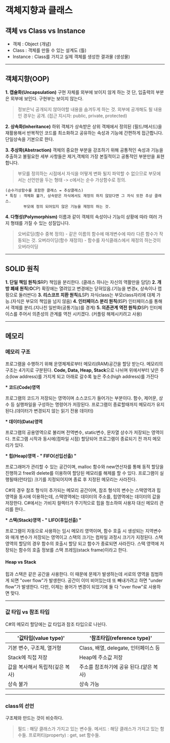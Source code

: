 # 객체지향과 클래스 
 ## 객체 vs Class vs Instance
* 객체 : Object (개념)
* Class : 객체를 만들 수 있는 설계도 (틀)
* Instance : Class를 가지고 실제 객체를 생성한 결과물 (생성물)

---

 ## 객체지향(OOP)
**1. 캡슐화(Uncapsulation)**
    구현 자체를 외부에 보이지 않게 하는 것
    단, 입출력의 부분은 외부에 보인다. 구현부는 보이지 않는다.

   >정보은닉 
    공개되지 않아야할 내용을 숨겨두게 하는 것.
    외부에 공개해도 될 내용인 경우는 공개.
    (접근 지시자: public, private, protected)

**2. 상속화(Inheritance)**
    하위 객체가 상속받은 상위 객체에서 정의된 (필드/메서드)을 재활용해서 
    반복적인 코드를 최소화하고 공유하는 속성과 기능에 간편하게 접근합니다.
    단일상속을 기본으로 한다.

**3. 추상화(Abstraction)**
    객체의 중요한 부분을 강조하기 위해 공통적인 속성과 기능을 추출하고 
    불필요한 세부 사항들은 제거,객체의 가장 본질적이고 공통적인 부분만을 표현합니다.

   >부모를 정의하는 시점에서 자식을 어떻게 변화 될지 파악할 수 없으므로
    부모에서는 선언만을 두는 형태 -> c에서는 순수 가상함수로 정의.
   > 
    (순수가상함수를 포함한 클래스 = 추상클래스)
    * 특징 : 객체화 불가, 상속받은 자식에서도 재정의 하지 않았다면 그 자식 또한 추상 클래스.
            부모에 정의 되어있지 않은 기능을 재정의 하는 것.

**4. 다형성(Polymorphism)**
    이름과 같이 객체의 속성이나 기능이 상황에 따라 여러 가지 형태를 가질 수 있는 성질입니다.
    
   >오버로딩(함수 중복 정의) - 같은 이름의 함수에 매개변수에 따라 다른 함수가 작동되는 것.
    오버라이딩(함수 재정의) - 함수를 자식클래스에서 재정의 하는것이 오버라이딩

---

## SOLID 원칙
**1. 단일 책임 원칙**(**S**RP)
    책임을 분리한다. (클래스 하나는 자신의 역활만을 담당)
**2. 개방 폐쇄 원칙**(**O**CP)
    확장에는 열려있고 변경에는 닫혀있음.(기능을 변경x, 상속이나 랩핑으로 둘러싼다)
**3. 리스코프 치환 원칙**(**L**SP)
    자식class는 부모class자리에 대체 가능.(자식은 부모의 책임을 넘지 않음)
**4. 인터페이스 분리 원칙**(**I**SP)
    인터페이스를 통해서 객체를 분리.(지나친 일반화(공통기능)를 경계)
**5. 의존관계 역전 원칙**(**D**SP)
    인터페이스를 주어서 의존성의 관계를 역전 시키겠다. (커플링 해제시키려고 사용)

---

 ## 메모리
   ### 메모리 구조
프로그램을 수행하기 위해 운영체제로부터 메모리(RAM)공간을 할당 받는다.
메모리의 구조는 4가지로 구분된다. 
**Code, Data, Heap, Stack**으로 나뉘며 위에서부터
낮은 주소(low address)를 가지게 되고 아래로 갈수록 높은 주소(high address)를 가진다

**\* 코드(Code)영역**

프로그램의 코드가 저장되는 영역이며 소스코드가 들어가는 부분이다.
함수, 제어문, 상수 등 실행파일을 구성하는 명령어가 저장된다.
프로그램이 종료할때까지 메모리가 유지된다.(데이터가 변경되지 않는 읽기 전용 데이터)

**\* 데이터(Data)영역**

프로그램의 공용영역으로 불리며 전역변수, static변수, 문자열 상수가 저장되는 영역이다.
프로그램 시작과 동시에(컴파일 시점) 할당되어 프로그램이 종료되기 전 까지 메모리가 있다.

**\* 힙(Heap)영역 - " FIFO(선입선출) "**

프로그래머가 관리할 수 있는 공간이며, malloc 함수와 new연산자를 통해 동적 할당을 진행하고 free와 delete를 이용하여 할당된 메모리를 해제를 할 수 있다.
프로그램이 실행될때(런타임) 크기를 지정되어지며 종료 후 지정된 메모리는 사라진다.

C#의 경우 참조 형식이 추가되는 메모리 공간이며, 참조 형식의 변수는 스택영역과 힙영역을 동시에 이용하는데, 스택영역에는 데이터의 주소를, 힙영역에는 데이터의 값을 저장한다.
C#에서는 가비지 컬렉터가 주기적으로 힙을 청소하여 사용자 대신 메모리 관리를 한다..

**\* 스택(Stack)영역 - " LIFO(후입선출) "**

프로그램이 자동으로 사용하는 임시 메모리 영역이며, 함수 호출 시 생성되는 지역변수와 매개 변수가 저장되는 영역이고 스택의 크기는 컴파일 과정시 크기가 지정된다.
스택영역의 할당의 경우 함수의 호출시 할당 되고 함수가 종료되면 사라진다.
스택 영역에 저장되는 함수의 호출 정보를 스택 프레임(stack frame)이라고 한다.

#### Heap vs Stack
힙과 스택은 같은 공간을 사용한다. 
이 때문에 문제가 발생하는데 
서로의 영역을 침범하게 되면 "over flow"가 발생한다.
공간이 이미 비어있는데 또 빼내가려고 하면 "under flow"가 발생한다.
다만, 이제는 용어가 변경이 되었기에 둘 다 "over flow"로 사용하면 맞다.

---

### 값 타입 vs 참조 타입
C#의 메모리 할당에는 값 타입과 참조 타입으로 나뉜다.

| '값타입(value type)' | '참조타입(reference type)' |
|---|---|
| 기본 변수, 구조체, 열거형 | Class, 배열, delegate, 인터페이스 등|
| Stack에 직접 저장 | Heap에 주소값 저장 |
| 값을 복사해서 독립적(깊은 복사) | 주소를 참조하기에 공유 된다.(얕은 복사) |
| 상속 불가 | 상속 가능|

---

### class의 선언
 구조체와 만드는 것이 비슷하다.

>필드 : 해당 클래스가 가지고 있는 변수들.
 메서드 : 해당 클래스가 가지고 있는 함수들.
 프로퍼티(property) : get, set 함수들. 
